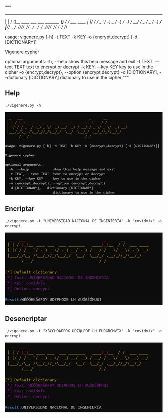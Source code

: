 """
  _   ___                                 _      __
 | | / (_)__ ____ ___  ___ _______   ____(_)__  / /  ___ ____
 | |/ / / _ `/ -_) _ \/ -_) __/ -_) / __/ / _ \/ _ \/ -_) __/
 |___/_/\_, /\__/_//_/\__/_/  \__/  \__/_/ .__/_//_/\__/_/
       /___/                            /_/

usage: vigenere.py [-h] -t TEXT -k KEY -o {encrypt,decrypt} [-d [DICTIONARY]]

Vigenere cypher

optional arguments:
  -h, --help            show this help message and exit
  -t TEXT, --text TEXT  text to encrypt or decrypt
  -k KEY, --key KEY     key to use in the cipher
  -o {encrypt,decrypt}, --option {encrypt,decrypt}
  -d [DICTIONARY], --dictionary [DICTIONARY]
                        dictionary to use in the cipher
                        """
## Help

    ./vigenere.py -h
![img1](/Vigenere/vigenere1.png)

## Encriptar

    ./vigenere.py -t "UNIVERSIDAD NACIONAL DE INGENIERÍA" -k "covidxix" -o encrypt

![img2](/Vigenere/vigenere2.png)

## Desencriptar

    ./vigenere.py -t "XBCCHOAFFOX UDZQLPOF LH FUDGBCMVÍX" -k "covidxix" -o encrypt

![img3](/Vigenere/vigenere3.png)

